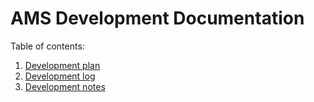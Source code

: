 # AMS Development Documentation

Table of contents:

1. [Development plan](./plan.md)
2. [Development log](./log.md)
3. [Development notes](./notes.md)
